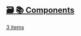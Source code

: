 ## [🗃️<!-- --> <!-- -->📚 Components](/react-native-teleport/pr-preview/pr-21/docs/category/-components.md)

[3 items](/react-native-teleport/pr-preview/pr-21/docs/category/-components.md)
